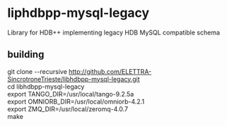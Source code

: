# liphdbpp-mysql-legacy
Library for HDB++ implementing legacy HDB MySQL compatible schema

## building
git clone --recursive http://github.com/ELETTRA-SincrotroneTrieste/libhdbpp-mysql-legacy.git  
cd libhdbpp-mysql-legacy  
export TANGO_DIR=/usr/local/tango-9.2.5a  
export OMNIORB_DIR=/usr/local/omniorb-4.2.1  
export ZMQ_DIR=/usr/local/zeromq-4.0.7  
make
